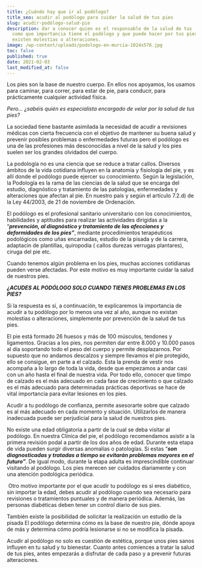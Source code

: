 ```yaml
---
title: ¿Cuándo hay que ir al podólogo?
title_seo: acudir al podólogo para cuidar la salud de tus pies
slug: acudir-podólogo-salud-pie
description: dar a conocer quien es el responsable de la salud de tus  pies asó
  como que importancia tiene el podólogo y que puede hacer por tus pies cuando
  existen molestias o alteraciones.
image: /wp-content/uploads/podologo-en-murcia-1024x576.jpg
toc: false
published: true
date: 2021-02-03
last_modified_at: false
---
```

Los pies son la base de nuestro cuerpo. En ellos nos apoyamos, los usamos para caminar, para correr, para estar de pie, para conducir, para prácticamente cualquier actividad física.  

*Pero… ¿sabéis quién es especialista encargado de velar por la salud de tus pies?*

La sociedad tiene bastante asimilada la necesidad de acudir a revisiones médicas con cierta frecuencia con el objetivo de mantener su buena salud y prevenir posibles problemas o enfermedades futuras pero el podólogo es una de las profesiones más desconocidas a nivel de la salud y los pies suelen ser los grandes olvidados del cuerpo. 

La podología no es una ciencia que se reduce a tratar callos. Diversos ámbitos de la vida cotidiana influyen en la anatomía y fisiología del pie, y es allí donde el podólogo puede ejercer su conocimiento. Según la legislación, la Podología es la rama de las ciencias de la salud que se encarga del estudio, diagnóstico y tratamiento de las patologías, enfermedades y alteraciones que afectan al pie. En nuestro país y según el artículo 7.2.d) de la Ley 44/2003, de 21 de noviembre de Ordenación.

El podólogo es el profesional sanitario universitario con los conocimientos, habilidades y aptitudes para realizar las actividades dirigidas a la “***prevención, al diagnóstico y tratamiento de las afecciones y deformidades de los pies”***, mediante procedimientos terapéuticos podológicos como uñas encarnadas, estudio de la pisada y de la carrera, adaptacin de plantillas, quiropodia ( callos durezas verrugas plantares), ciruga del pie etc. 

Cuando tenemos algún problema en los pies, muchas acciones cotidianas pueden verse afectadas. Por este motivo es muy importante cuidar la salud de nuestros pies.

***¿ACUDES AL PODÓLOGO SOLO CUANDO TIENES PROBLEMAS EN LOS PIES?*** 

Si la respuesta es sí, a continuación, te explicaremos la importancia de acudir a tu podólogo por lo menos una vez al año, aunque no existan molestias o alteraciones, simplemente por prevención de la salud de tus pies.

El pie está formado 26 huesos y más de 100 músculos, tendones y ligamentos. Gracias a los pies, nos permiten dar entre 8.000 y 10.000 pasos al día soportando todo el peso del cuerpo y permite desplazarnos. Por supuesto que no andamos descalzos y siempre llevamos el pie protegido, ello se consigue, en parte a el calzado. Esta la prenda de vestir nos acompaña a lo largo de toda la vida, desde que empezamos a andar casi con un año hasta el final de nuestra vida. Por todo ello, conocer que timpo de calzado es el más adecuado en cada fase de crecimiento o que calzado es el más adecuado para determinadas prácticas deportivas se hace de vital importancia para evitar lesiones en los pies.

Acudir a tu podólogo de confianza, permite asesorarte sobre que calzado es al más adecuado en cada momento y situación. Utilizarlos de manera inadecuada puede ser perjudicial para la salud de nuestros pies.

No existe una edad obligatoria a partir de la cual se deba visitar al podólogo. En nuestra Clínica del pie, el podólogo recomendamos asistir a la primera revisión podal a partir de los dos años de edad. Durante esta etapa de vida pueden surgir diversas anomalías o patologías. Si estas “***son diagnosticadas y tratadas a tiempo se evitarán problemas mayores en el futuro”***. De igual modo, durante la etapa adulta es imprescindible continuar visitando al podólogo. Los pies merecen ser cuidados diariamente y con una atención podológica periódica.

 Otro motivo importante por el que acudir tu podólogo es si eres diabético, sin importar la edad, debes acudir al podólogo cuando sea necesario para revisiones o tratamientos puntuales y de manera periódica. Además, las personas diabéticas deben tener un control diario de sus pies. 

También existe la posibilidad de solicitar la realización un estudio de la pisada El podólogo determina cómo es la base de nuestro pie, dónde apoya de más y determina cómo podría lesionarse si no se modifica la pisada.

Acudir al podólogo no solo es cuestión de estética, porque unos pies sanos influyen en tu salud y tu bienestar. Cuanto antes comiences a tratar la salud de tus pies, antes empezarás a disfrutar de cada paso y a prevenir futuras alteraciones.